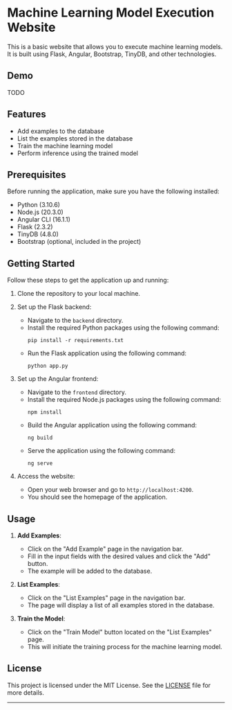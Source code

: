 # Machine Learning Model Execution Website

This is a basic website that allows you to execute machine learning models. It is built using Flask, Angular, Bootstrap, TinyDB, and other technologies.

## Demo

TODO

## Features

- Add examples to the database
- List the examples stored in the database
- Train the machine learning model
- Perform inference using the trained model

## Prerequisites

Before running the application, make sure you have the following installed:

- Python (3.10.6)
- Node.js (20.3.0)
- Angular CLI (16.1.1)
- Flask (2.3.2)
- TinyDB (4.8.0)
- Bootstrap (optional, included in the project)

## Getting Started

Follow these steps to get the application up and running:

1. Clone the repository to your local machine.

2. Set up the Flask backend:
   - Navigate to the `backend` directory.
   - Install the required Python packages using the following command:
     ```
     pip install -r requirements.txt
     ```
   - Run the Flask application using the following command:
     ```
     python app.py
     ```

3. Set up the Angular frontend:
   - Navigate to the `frontend` directory.
   - Install the required Node.js packages using the following command:
     ```
     npm install
     ```
   - Build the Angular application using the following command:
     ```
     ng build
     ```
   - Serve the application using the following command:
     ```
     ng serve
     ```

4. Access the website:
   - Open your web browser and go to `http://localhost:4200`.
   - You should see the homepage of the application.

## Usage

1. **Add Examples**:
   - Click on the "Add Example" page in the navigation bar.
   - Fill in the input fields with the desired values and click the "Add" button.
   - The example will be added to the database.

2. **List Examples**:
   - Click on the "List Examples" page in the navigation bar.
   - The page will display a list of all examples stored in the database.

3. **Train the Model**:
   - Click on the "Train Model" button located on the "List Examples" page.
   - This will initiate the training process for the machine learning model.

## License

This project is licensed under the MIT License. See the [LICENSE](LICENSE) file for more details.

---